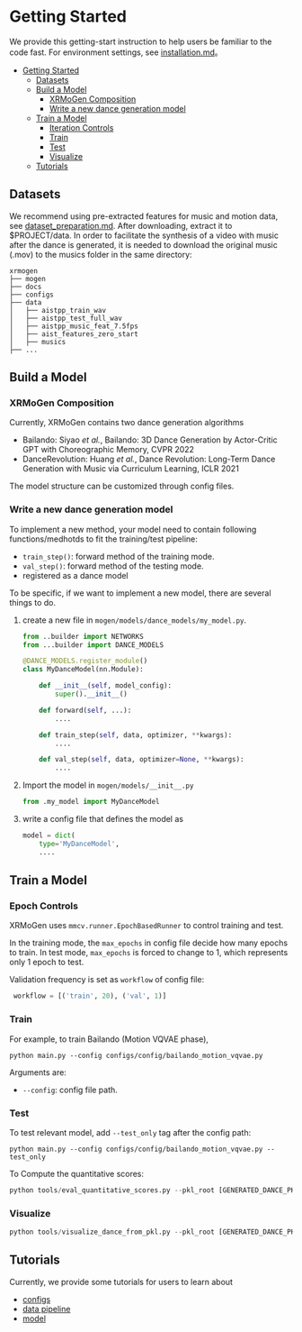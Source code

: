 # Getting Started

We provide this getting-start instruction to help users be familiar to the code fast. For environment settings, see [installation.md](installation.md)。


<!-- TOC -->

- [Getting Started](#getting-started)
  - [Datasets](#datasets)
  - [Build a Model](#build-a-model)
    - [XRMoGen Composition](#xrmogen-composition)
    - [Write a new dance generation model](#write-a-new-dance-generation-model)
  - [Train a Model](#train-a-model)
    - [Iteration Controls](#epoch-controls)
    - [Train](#train)
    - [Test](#test)
    - [Visualize](#visualize)
  - [Tutorials](#tutorials)

<!-- TOC -->

## Datasets

We recommend using pre-extracted features for music and motion data, see [dataset_preparation.md](dataset_preparation.md).
After downloading, extract it to $PROJECT/data. In order to facilitate the synthesis of a video with music after the dance is generated, it is needed to download the original music (.mov) to the musics folder in the same directory:

```
xrmogen
├── mogen
├── docs
├── configs
├── data
│   ├── aistpp_train_wav
│   ├── aistpp_test_full_wav
│   ├── aistpp_music_feat_7.5fps
│   ├── aist_features_zero_start
│   ├── musics
├── ...
```


## Build a Model

### XRMoGen Composition

Currently, XRMoGen contains two dance generation algorithms

- Bailando: Siyao *et al.*, Bailando: 3D Dance Generation by Actor-Critic GPT with Choreographic Memory, CVPR 2022
- DanceRevolution: Huang *et al.*, Dance Revolution: Long-Term Dance Generation with Music via Curriculum Learning, ICLR 2021


The model structure can be customized through config files.

### Write a new dance generation model

To implement a new method, your model need to contain following functions/medhotds to fit the training/test pipeline:


- `train_step()`: forward method of the training mode.
- `val_step()`: forward method of the testing mode.
- registered as a dance model


To be specific, if we want to implement a new model, there are several things to do.

1. create a new file in `mogen/models/dance_models/my_model.py`.

    ```python
    from ..builder import NETWORKS
    from ...builder import DANCE_MODELS

    @DANCE_MODELS.register_module()
    class MyDanceModel(nn.Module):

        def __init__(self, model_config):
            super().__init__()

        def forward(self, ...):
            ....

        def train_step(self, data, optimizer, **kwargs):
            ....

        def val_step(self, data, optimizer=None, **kwargs):
            ....
    ```

2. Import the model in `mogen/models/__init__.py`

    ```python
    from .my_model import MyDanceModel
    ```

3. write a config file that defines the model as


    ```python
    model = dict(
        type='MyDanceModel',
        ....
    ```



## Train a Model

### Epoch Controls

XRMoGen uses `mmcv.runner.EpochBasedRunner` to control training and test.

In the training mode, the `max_epochs` in config file decide how many epochs to train.
In test mode, `max_epochs` is forced to change to 1, which represents only 1 epoch to test.

Validation frequency is set as `workflow` of config file:
```python
 workflow = [('train', 20), ('val', 1)]
```

### Train
For example, to train Bailando (Motion VQVAE phase),

```shell
python main.py --config configs/config/bailando_motion_vqvae.py
```

Arguments are:
- `--config`: config file path.


### Test
To test relevant model, add `--test_only` tag after the config path:

```shell
python main.py --config configs/config/bailando_motion_vqvae.py --test_only
```

To Compute the quantitative scores:
```python
python tools/eval_quantitative_scores.py --pkl_root [GENERATED_DANCE_PKL_ROOT] --gt_root [GROUND_TRUTH_FEATURES=data/aist_features_zero_start] --music_feature_root [MUSIC_FEATURE_ROOT=aistpp_test_full_wav]

```

### Visualize

```python
python tools/visualize_dance_from_pkl.py --pkl_root [GENERATED_DANCE_PKL_ROOT] --audio_path data/musics/
```


## Tutorials
Currently, we provide some tutorials for users to learn about
* [configs](tutorials/config.md)
* [data pipeline](tutorials/data_pipeline.md)
* [model](tutorials/model.md)
